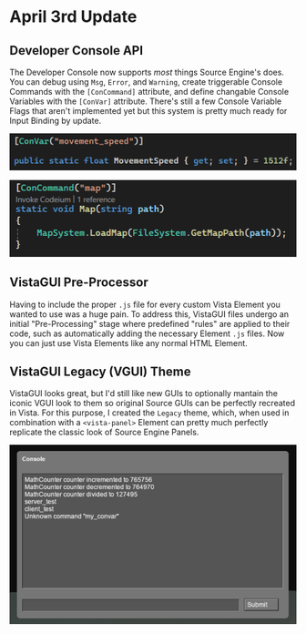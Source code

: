 # April 3rd Update
## Developer Console API
The Developer Console now supports *most* things Source Engine's does. You can debug using `Msg`, `Error`, and `Warning`, create triggerable Console Commands with the `[ConCommand]` attribute, and define changable Console Variables with the `[ConVar]` attribute. There's still a few Console Variable Flags that aren't implemented yet but this system is pretty much ready for Input Binding by update.

![Console Variable API Example](assets/convar.png)

![Console Command API Example](assets/concommand.png)

## VistaGUI Pre-Processor
Having to include the proper `.js` file for every custom Vista Element you wanted to use was a huge pain. To address this, VistaGUI files undergo an initial "Pre-Processing" stage where predefined "rules" are applied to their code, such as automatically adding the necessary Element `.js` files. Now you can just use Vista Elements like any normal HTML Element.

## VistaGUI Legacy (VGUI) Theme
VistaGUI looks great, but I'd still like new GUIs to optionally mantain the iconic VGUI look to them so original Source GUIs can be perfectly recreated in Vista. For this purpose, I created the `Legacy` theme, which, when used in combination with a `<vista-panel>` Element can pretty much perfectly replicate the classic look of Source Engine Panels.

![VistaGUI Panel emulating VGUI](assets/vista-vgui.png)